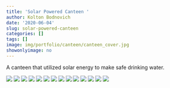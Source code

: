 ```yaml
---
title: 'Solar Powered Canteen '
author: Kolton Bodnovich
date: '2020-06-04'
slug: solar-powered-canteen
categories: []
tags: []
image: img/portfolio/canteen/canteen_cover.jpg
showonlyimage: no
---
```


A canteen that utilized solar energy to make safe drinking water. 

<!--more-->

![](/portfolio/Canteen_files/canteen_sketch.jpg)
![](/portfolio/Canteen_files/canteen_sketch2.jpg)
![](/portfolio/Canteen_files/canteent_sketch1.jpg)
![](/portfolio/Canteen_files/canteent_sketch8.jpg)
![](/portfolio/Canteen_files/canteen_sketch4.jpg)
![](/portfolio/Canteen_files/canteen_sketch3.jpg)
![](/portfolio/Canteen_files/canteen_sketch8.jpg)
![](/portfolio/Canteen_files/canteen_sketch9.jpg)
![](/portfolio/Canteen_files/canteent_sketch7.jpg)
![](/portfolio/Canteen_files/canteent_sketch5.jpg)
![](/portfolio/Canteen_files/canteent_sketch6.jpg)
![](/portfolio/Canteen_files/canteent_sketch11.jpg)
![](/portfolio/Canteen_files/canteen_color.jpg)
![](/portfolio/Canteen_files/canteen_sketch13.jpg)